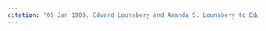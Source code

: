 ```yaml
---
citation: "05 Jan 1903, Edward Lounsbery and Amanda S. Lounsbery to Edward H. Mills, Deeds 157, p593, Instrument number BF163267-001, Tompkins County Clerk, Ithaca NY."
---
```


